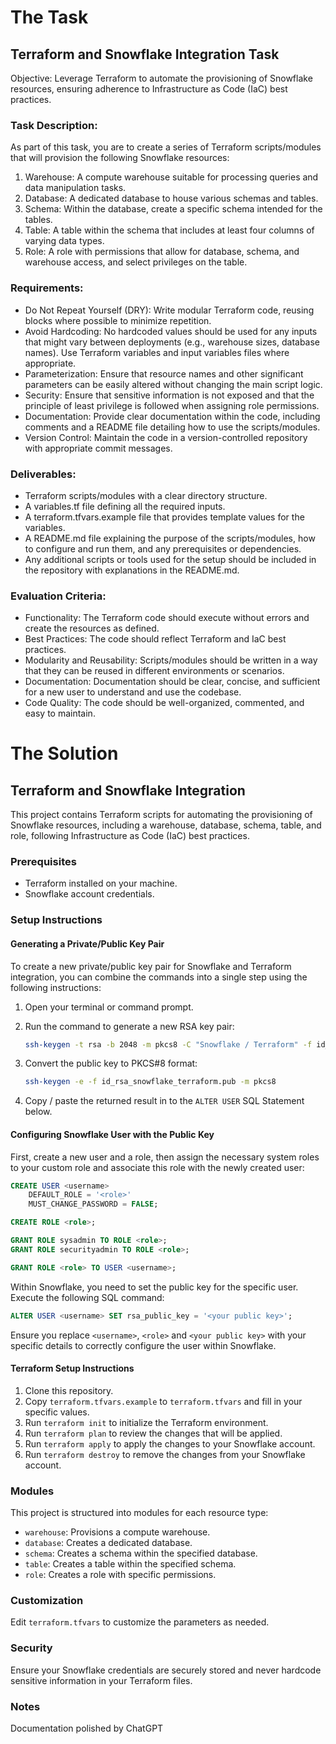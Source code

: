 # The Task
## Terraform and Snowflake Integration Task
Objective: Leverage Terraform to automate the provisioning of Snowflake resources, ensuring adherence to Infrastructure as Code (IaC) best practices.

### Task Description:
As part of this task, you are to create a series of Terraform scripts/modules that will provision the following Snowflake resources:
1. Warehouse: A compute warehouse suitable for processing queries and data manipulation tasks.
2. Database: A dedicated database to house various schemas and tables.
3. Schema: Within the database, create a specific schema intended for the tables.
4. Table: A table within the schema that includes at least four columns of varying data types.
5. Role: A role with permissions that allow for database, schema, and warehouse access, and select privileges on the table.

### Requirements:
- Do Not Repeat Yourself (DRY): Write modular Terraform code, reusing blocks where possible to minimize repetition.
- Avoid Hardcoding: No hardcoded values should be used for any inputs that might vary between deployments (e.g., warehouse sizes, database names). Use Terraform variables and input variables files where appropriate.
- Parameterization: Ensure that resource names and other significant parameters can be easily altered without changing the main script logic.
- Security: Ensure that sensitive information is not exposed and that the principle of least privilege is followed when assigning role permissions.
- Documentation: Provide clear documentation within the code, including comments and a README file detailing how to use the scripts/modules.
- Version Control: Maintain the code in a version-controlled repository with appropriate commit messages.

### Deliverables:
- Terraform scripts/modules with a clear directory structure.
- A variables.tf file defining all the required inputs.
- A terraform.tfvars.example file that provides template values for the variables.
- A README.md file explaining the purpose of the scripts/modules, how to configure and run them, and any prerequisites or dependencies.
- Any additional scripts or tools used for the setup should be included in the repository with explanations in the README.md.

### Evaluation Criteria:
- Functionality: The Terraform code should execute without errors and create the resources as defined.
- Best Practices: The code should reflect Terraform and IaC best practices.
- Modularity and Reusability: Scripts/modules should be written in a way that they can be reused in different environments or scenarios.
- Documentation: Documentation should be clear, concise, and sufficient for a new user to understand and use the codebase.
- Code Quality: The code should be well-organized, commented, and easy to maintain.

# The Solution
## Terraform and Snowflake Integration

This project contains Terraform scripts for automating the provisioning of Snowflake resources, including a warehouse, database, schema, table, and role, following Infrastructure as Code (IaC) best practices.

### Prerequisites
- Terraform installed on your machine.
- Snowflake account credentials.

### Setup Instructions

#### Generating a Private/Public Key Pair

To create a new private/public key pair for Snowflake and Terraform integration, you can combine the commands into a single step using the following instructions:

1. Open your terminal or command prompt.
2. Run the command to generate a new RSA key pair:

    ```bash
    ssh-keygen -t rsa -b 2048 -m pkcs8 -C "Snowflake / Terraform" -f id_rsa_snowflake_terraform
    ```

3. Convert the public key to PKCS#8 format:

    ```bash
    ssh-keygen -e -f id_rsa_snowflake_terraform.pub -m pkcs8
    ```

4. Copy / paste the returned result in to the `ALTER USER` SQL Statement below.

#### Configuring Snowflake User with the Public Key

First, create a new user and a role, then assign the necessary system roles to your custom role and associate this role with the newly created user:

```sql
CREATE USER <username>
    DEFAULT_ROLE = '<role>'
    MUST_CHANGE_PASSWORD = FALSE;

CREATE ROLE <role>;

GRANT ROLE sysadmin TO ROLE <role>;
GRANT ROLE securityadmin TO ROLE <role>;

GRANT ROLE <role> TO USER <username>;
```

Within Snowflake, you need to set the public key for the specific user. Execute the following SQL command:

```sql
ALTER USER <username> SET rsa_public_key = '<your public key>';
```

Ensure you replace `<username>`, `<role>` and `<your public key>` with your specific details to correctly configure the user within Snowflake.

#### Terraform Setup Instructions 

1. Clone this repository.
2. Copy `terraform.tfvars.example` to `terraform.tfvars` and fill in your specific values.
3. Run `terraform init` to initialize the Terraform environment.
4. Run `terraform plan` to review the changes that will be applied.
5. Run `terraform apply` to apply the changes to your Snowflake account.
6. Run `terraform destroy` to remove the changes from your Snowflake account.

### Modules
This project is structured into modules for each resource type:
- `warehouse`: Provisions a compute warehouse.
- `database`: Creates a dedicated database.
- `schema`: Creates a schema within the specified database.
- `table`: Creates a table within the specified schema.
- `role`: Creates a role with specific permissions.

### Customization
Edit `terraform.tfvars` to customize the parameters as needed.

### Security
Ensure your Snowflake credentials are securely stored and never hardcode sensitive information in your Terraform files.

### Notes
Documentation polished by ChatGPT